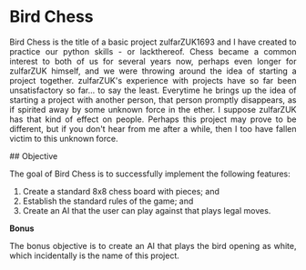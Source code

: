 # Bird Chess

<p style="text-align:justify;">
Bird Chess is the title of a basic project zulfarZUK1693 and I have created to practice our python skills - or lackthereof.
Chess became a common interest to both of us for several years now, perhaps even longer for zulfarZUK himself, and we were throwing around the idea of
starting a project together. zulfarZUK's experience with projects have so far been unsatisfactory so far... to say the least. Everytime he brings up the
idea of starting a project with another person, that person promptly disappears, as if spirited away by some unknown force in the ether. I suppose zulfarZUK
has that kind of effect on people. Perhaps this project may prove to be different, but if you don't hear from me after a while, then I too have fallen victim 
to this unknown force.

</p>
## Objective

<p style="text-align:justify;">
The goal of Bird Chess is to successfully implement the following features:

1. Create a standard 8x8 chess board with pieces; and
2. Establish the standard rules of the game; and
3. Create an AI that the user can play against that plays legal moves.
</p>

**Bonus**
<p style="text-align:justify;">
The bonus objective is to create an AI that plays the bird opening as white, which incidentally is the name of this project.
</p>